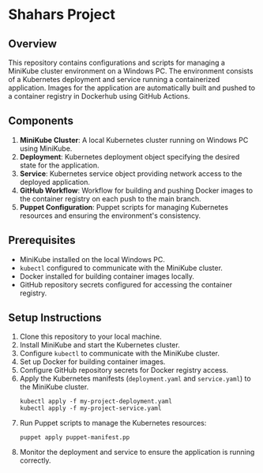 # Shahars Project

## Overview
This repository contains configurations and scripts for managing a MiniKube cluster environment on a Windows PC. The environment consists of a Kubernetes deployment and service running a containerized application. Images for the application are automatically built and pushed to a container registry in Dockerhub using GitHub Actions.

## Components
1. **MiniKube Cluster**: A local Kubernetes cluster running on Windows PC using MiniKube.
2. **Deployment**: Kubernetes deployment object specifying the desired state for the application.
3. **Service**: Kubernetes service object providing network access to the deployed application.
4. **GitHub Workflow**: Workflow for building and pushing Docker images to the container registry on each push to the main branch.
5. **Puppet Configuration**: Puppet scripts for managing Kubernetes resources and ensuring the environment's consistency.

## Prerequisites
- MiniKube installed on the local Windows PC.
- `kubectl` configured to communicate with the MiniKube cluster.
- Docker installed for building container images locally.
- GitHub repository secrets configured for accessing the container registry.

## Setup Instructions
1. Clone this repository to your local machine.
2. Install MiniKube and start the Kubernetes cluster.
3. Configure `kubectl` to communicate with the MiniKube cluster.
4. Set up Docker for building container images.
5. Configure GitHub repository secrets for Docker registry access.
6. Apply the Kubernetes manifests (`deployment.yaml` and `service.yaml`) to the MiniKube cluster.
    ```
    kubectl apply -f my-project-deployment.yaml
    kubectl apply -f my-project-service.yaml
    ```
7. Run Puppet scripts to manage the Kubernetes resources:
    ```
    puppet apply puppet-manifest.pp
    ```
8. Monitor the deployment and service to ensure the application is running correctly.


